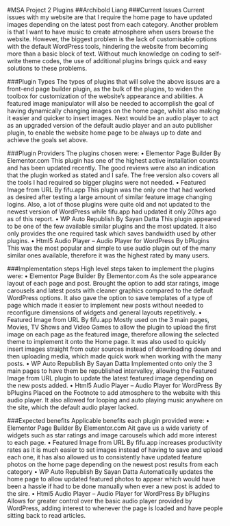 #MSA Project 2 Plugins
##Archibold Liang
###Current Issues
Current issues with my website are that I require the home page to have updated images depending on the latest post from each category. Another problem is that I want to have music to create atmosphere when users browse the website. However, the biggest problem is the lack of customisable options with the default WordPress tools, hindering the website from becoming more than a basic block of text. Without much knowledge on coding to self-write theme codes, the use of additional plugins brings quick and easy solutions to these problems.

###Plugin Types
The types of plugins that will solve the above issues are a front-end page builder plugin, as the bulk of the plugins, to widen the toolbox for customization of the website’s appearance and abilities. A featured image manipulator will also be needed to accomplish the goal of having dynamically changing images on the home page, whilst also making it easier and quicker to insert images. Next would be an audio player to act as an upgraded version of the default audio player and an auto publisher plugin, to enable the website home page to be always up to date and achieve the goals set above.

###Plugin Providers
The plugins chosen were: 
•	Elementor Page Builder By Elementor.com 
This plugin has one of the highest active installation counts and has been updated recently. The good reviews were also an indication that the plugin worked as stated and I safe. The free version also covers all the tools I had required so bigger plugins were not needed. 
•	Featured Image from URL By fifu.app
This plugin was the only one that had worked as desired after testing a large amount of similar feature image changing logins. Also, a lot of those plugins were quite old and not updated to the newest version of WordPress while fifu.app had updated it only 20hrs ago as of this report.
•	WP Auto Republish By Sayan Datta
This plugin appeared to be one of the few available similar plugins and the most updated. It also only provides the one required task which saves bandwidth used by other plugins.
•	Html5 Audio Player – Audio Player for WordPress By bPlugins
This was the most popular and simple to use audio plugin out of the many similar ones available, therefore it was the highest rated by many users. 

###Implementation steps
High level steps taken to implement the plugins were: 
•	Elementor Page Builder By Elementor.com 
As the sole appearance layout of each page and post. Brought the option to add star ratings, image carousels and latest posts with cleaner graphics compared to the default WordPress options. It also gave the option to save templates of a type of page which made it easier to implement new posts without needed to reconfigure dimensions of widgets and general layouts repetitively. 
•	Featured Image from URL By fifu.app
Mostly used on the 3 main pages, Movies, TV Shows and Video Games to allow the plugin to upload the first image on each page as the featured image, therefore allowing the selected theme to implement it onto the Home page. It was also used to quickly insert images straight from outer sources instead of downloading down and then uploading media, which made quick work when working with the many posts.
•	WP Auto Republish By Sayan Datta
Implemented onto only the 3 main pages to have them be republished intervalley, allowing the Featured Image from URL plugin to update the latest featured image depending on the new posts added.
•	Html5 Audio Player – Audio Player for WordPress By bPlugins
Placed on the Footnote to add atmosphere to the website with this audio player. It also allowed for looping and auto playing music anywhere on the site, which the default audio player lacked.  

###Expected benefits
Applicable benefits each plugin provided were:
•	Elementor Page Builder By Elementor.com 
Ait gave us a wide variety of widgets such as star ratings and image carousels which add more interest to each page. 
•	Featured Image from URL By fifu.app
increases productivity rates as it is much easier to set images instead of having to save and upload each one, it has also allowed us to consistently have updated feature photos on the home page depending on the newest post results from each category
•	WP Auto Republish By Sayan Datta
Automatically updates the home page to allow updated featured photos to appear which would have been a hassle if had to be done manually when ever a new post is added to the sire.
•	Html5 Audio Player – Audio Player for WordPress By bPlugins
Allows for greater control over the basic audio player provided by WordPress, adding interest to whenever the page is loaded and have people sitting back to read articles.

